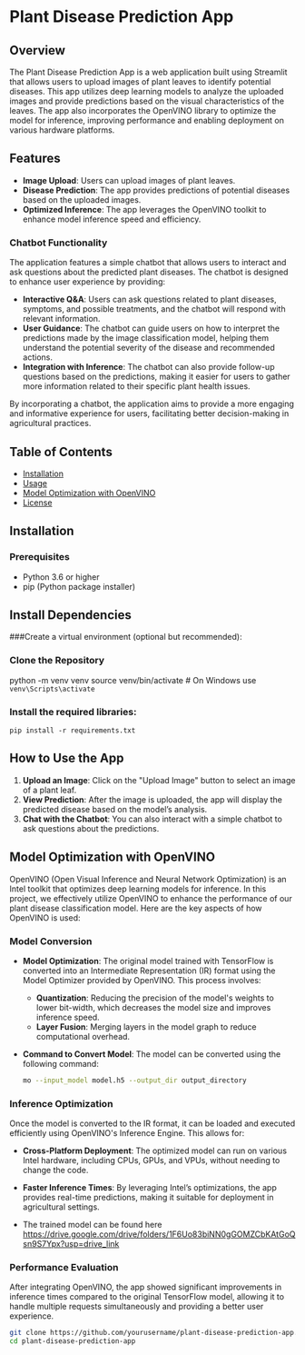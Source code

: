 # Plant Disease Prediction App

## Overview

The Plant Disease Prediction App is a web application built using Streamlit that allows users to upload images of plant leaves to identify potential diseases. This app utilizes deep learning models to analyze the uploaded images and provide predictions based on the visual characteristics of the leaves. The app also incorporates the OpenVINO library to optimize the model for inference, improving performance and enabling deployment on various hardware platforms.

## Features

- **Image Upload**: Users can upload images of plant leaves.
- **Disease Prediction**: The app provides predictions of potential diseases based on the uploaded images.
- **Optimized Inference**: The app leverages the OpenVINO toolkit to enhance model inference speed and efficiency.

### Chatbot Functionality

The application features a simple chatbot that allows users to interact and ask questions about the predicted plant diseases. The chatbot is designed to enhance user experience by providing:

- **Interactive Q&A**: Users can ask questions related to plant diseases, symptoms, and possible treatments, and the chatbot will respond with relevant information.
- **User Guidance**: The chatbot can guide users on how to interpret the predictions made by the image classification model, helping them understand the potential severity of the disease and recommended actions.
- **Integration with Inference**: The chatbot can also provide follow-up questions based on the predictions, making it easier for users to gather more information related to their specific plant health issues.

By incorporating a chatbot, the application aims to provide a more engaging and informative experience for users, facilitating better decision-making in agricultural practices.


## Table of Contents

- [Installation](#installation)
- [Usage](#usage)
- [Model Optimization with OpenVINO](#model-optimization-with-openvino)
- [License](#license)

## Installation

### Prerequisites

- Python 3.6 or higher
- pip (Python package installer)

## Install Dependencies
###Create a virtual environment (optional but recommended):

### Clone the Repository
python -m venv venv
source venv/bin/activate  # On Windows use `venv\Scripts\activate`

### Install the required libraries:
`pip install -r requirements.txt`

## How to Use the App

1. **Upload an Image**: Click on the "Upload Image" button to select an image of a plant leaf.
2. **View Prediction**: After the image is uploaded, the app will display the predicted disease based on the model’s analysis.
3. **Chat with the Chatbot**: You can also interact with a simple chatbot to ask questions about the predictions.

## Model Optimization with OpenVINO

OpenVINO (Open Visual Inference and Neural Network Optimization) is an Intel toolkit that optimizes deep learning models for inference. In this project, we effectively utilize OpenVINO to enhance the performance of our plant disease classification model. Here are the key aspects of how OpenVINO is used:

### Model Conversion

- **Model Optimization**: The original model trained with TensorFlow is converted into an Intermediate Representation (IR) format using the Model Optimizer provided by OpenVINO. This process involves:
  - **Quantization**: Reducing the precision of the model's weights to lower bit-width, which decreases the model size and improves inference speed.
  - **Layer Fusion**: Merging layers in the model graph to reduce computational overhead.

- **Command to Convert Model**: The model can be converted using the following command:
  ```bash
  mo --input_model model.h5 --output_dir output_directory

### Inference Optimization

Once the model is converted to the IR format, it can be loaded and executed efficiently using OpenVINO's Inference Engine. This allows for:

- **Cross-Platform Deployment**: The optimized model can run on various Intel hardware, including CPUs, GPUs, and VPUs, without needing to change the code.
- **Faster Inference Times**: By leveraging Intel’s optimizations, the app provides real-time predictions, making it suitable for deployment in agricultural settings.

- The trained model can be found here https://drive.google.com/drive/folders/1F6Uo83biNN0gGOMZCbKAtGoQsn9S7Ypx?usp=drive_link

### Performance Evaluation

After integrating OpenVINO, the app showed significant improvements in inference times compared to the original TensorFlow model, allowing it to handle multiple requests simultaneously and providing a better user experience.

```bash
git clone https://github.com/yourusername/plant-disease-prediction-app.git
cd plant-disease-prediction-app



